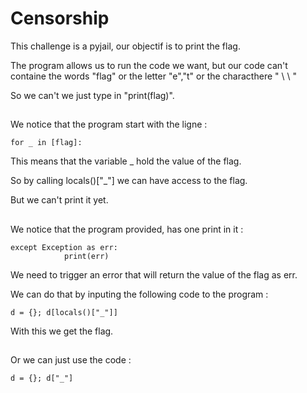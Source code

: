 
# Censorship

This challenge is a pyjail, our objectif is to print the flag.

The program allows us to run the code we want, but our code can't containe the words "flag" or the letter "e","t" or the characthere " \ \ " 

So we can't we just type in "print(flag)".


## 

We notice that the program start with the ligne : 

```
for _ in [flag]:
```

This means that the variable _ hold the value of the flag. 

So by calling locals()["_"] we can have access to the flag.

But we can't print it yet.

##

We notice that the program provided, has one print in it : 

```
except Exception as err:
            print(err)
```
We need to trigger an error that will return the value of the flag as err.

We can do that by inputing the following code to the program :

```
d = {}; d[locals()["_"]]
```

With this we get the flag. 

##

Or we can just use the code : 

```
d = {}; d["_"]
```

